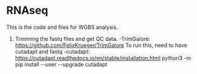 # RNAseq
This is the code and files for WGBS analysis.

1. Trimming the fastq files and get QC data.
  -TrimGalore: https://github.com/FelixKrueger/TrimGalore
  To run this, need to have cutadapt and fastq
  -cutadapt: https://cutadapt.readthedocs.io/en/stable/installation.html python3 -m pip install --user --upgrade cutadapt
